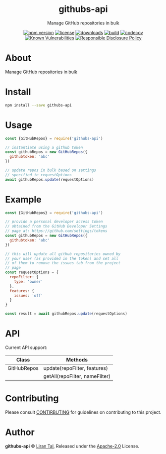 <p align="center"><h1 align="center">
  githubs-api
</h1>

<p align="center">
  Manage GitHub repositories in bulk
</p>

<p align="center">
  <a href="https://www.npmjs.org/package/githubs-api"><img src="https://badgen.net/npm/v/githubs-api" alt="npm version"/></a>
  <a href="https://www.npmjs.org/package/githubs-api"><img src="https://badgen.net/npm/license/githubs-api" alt="license"/></a>
  <a href="https://www.npmjs.org/package/githubs-api"><img src="https://badgen.net/npm/dt/githubs-api" alt="downloads"/></a>
  <a href="https://travis-ci.org/lirantal/githubs-api"><img src="https://badgen.net/travis/lirantal/githubs-api" alt="build"/></a>
  <a href="https://codecov.io/gh/lirantal/githubs-api"><img src="https://badgen.net/codecov/c/github/lirantal/githubs-api" alt="codecov"/></a>
  <a href="https://snyk.io/test/github/lirantal/githubs-api"><img src="https://snyk.io/test/github/lirantal/githubs-api/badge.svg" alt="Known Vulnerabilities"/></a>
  <a href="./SECURITY.md"><img src="https://img.shields.io/badge/Security-Responsible%20Disclosure-yellow.svg" alt="Responsible Disclosure Policy" /></a>
</p>

# About

Manage GitHub repositories in bulk

# Install

```bash
npm install --save githubs-api
```

# Usage

```js
const {GitHubRepos} = require('githubs-api')

// instantiate using a github token
const githubRepos = new GitHubRepos({
  githubtoken: 'abc'
})

// update repos in bulk based on settings
// specified in requestOptions
await githubRepos.update(requestOptions)
```

# Example

```js
const {GitHubRepos} = require('githubs-api')

// provide a personal developer access token
// obtained from the GitHub Developer Settings
// page at: https://github.com/settings/tokens
const githubRepos = new GitHubRepos({
  githubtoken: 'abc'
})

// this will update all github repositories owned by
// your user (as provided in the token) and set all
// of them to remove the issues tab from the project
// page
const requestOptions = {
  repoFilter: {
    type: 'owner'
  },
  features: {
    issues: 'off'
  }
}

const result = await githubRepos.update(requestOptions)
```

# API

Current API support:

| Class       | Methods                        |
| ----------- | ------------------------------ |
| GitHubRepos | update(repoFilter, features)   |
|             | getAll(repoFilter, nameFilter) |

# Contributing

Please consult [CONTIRBUTING](./CONTRIBUTING.md) for guidelines on contributing to this project.

# Author

**githubs-api** © [Liran Tal](https://github.com/lirantal), Released under the [Apache-2.0](./LICENSE) License.
